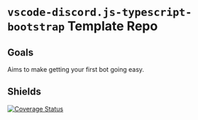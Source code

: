 # `vscode-discord.js-typescript-bootstrap` Template Repo

## Goals

Aims to make getting your first bot going easy.

## Shields

[![Coverage Status](https://coveralls.io/repos/github/Charisma-Bonus/vscode-discord.js-typescript-bootstrap/badge.svg?branch=main)](https://coveralls.io/github/Charisma-Bonus/vscode-discord.js-typescript-bootstrap?branch=main)
